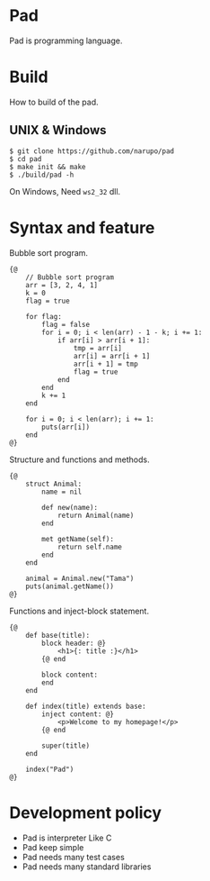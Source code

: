 # Pad

Pad is programming language.

# Build

How to build of the pad.

## UNIX & Windows

    $ git clone https://github.com/narupo/pad
    $ cd pad
    $ make init && make
    $ ./build/pad -h

On Windows, Need `ws2_32` dll.

# Syntax and feature

Bubble sort program.

```
{@
    // Bubble sort program
    arr = [3, 2, 4, 1]
    k = 0
    flag = true

    for flag:
        flag = false
        for i = 0; i < len(arr) - 1 - k; i += 1:
            if arr[i] > arr[i + 1]:
                tmp = arr[i]
                arr[i] = arr[i + 1]
                arr[i + 1] = tmp
                flag = true
            end
        end
        k += 1
    end

    for i = 0; i < len(arr); i += 1:
        puts(arr[i])
    end
@}
```

Structure and functions and methods.

```
{@
    struct Animal:
        name = nil

        def new(name):
            return Animal(name)
        end

        met getName(self):
            return self.name
        end
    end

    animal = Animal.new("Tama")
    puts(animal.getName())
@}
```

Functions and inject-block statement.

```
{@
    def base(title):
        block header: @}
            <h1>{: title :}</h1>
        {@ end

        block content:
        end
    end

    def index(title) extends base:
        inject content: @}
            <p>Welcome to my homepage!</p>
        {@ end

        super(title)
    end

    index("Pad")
@}
```

# Development policy

* Pad is interpreter Like C 
* Pad keep simple
* Pad needs many test cases
* Pad needs many standard libraries


